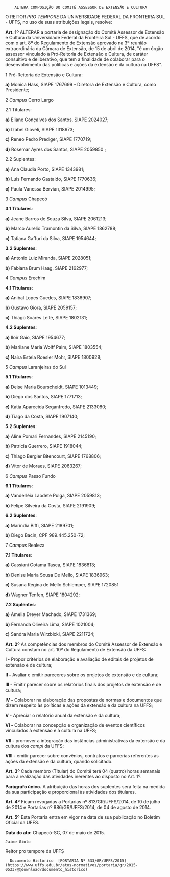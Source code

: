         ALTERA COMPOSIÇÃO DO COMITÊ ASSESSOR DE EXTENSÃO E CULTURA  

O REITOR *PRO TEMPORE* DA UNIVERSIDADE FEDERAL DA FRONTEIRA SUL - UFFS, no uso de suas atribuições legais, resolve:

 **Art. 1º** ALTERAR a portaria de designação do Comitê Assessor de Extensão e Cultura da Universidade Federal da Fronteira Sul - UFFS, que de acordo com o art. 8º do Regulamento de Extensão aprovado na 3º reunião extraordinária da Câmara de Extensão, de 15 de abril de 2014, "é um órgão assessor vinculado à Pró-Reitoria de Extensão e Cultura, de caráter consultivo e deliberativo, que tem a finalidade de colaborar para o desenvolvimento das políticas e ações da extensão e da cultura na UFFS".

 1 Pró-Reitoria de Extensão e Cultura:

 **a)** Monica Hass, SIAPE 1767699 - Diretora de Extensão e Cultura, como Presidente;

 2 *Campus* Cerro Largo

 2.1 Titulares:

 **a)** Eliane Gonçalves dos Santos, SIAPE 2024027;

 **b)** Izabel Gioveli, SIAPE 1318973;

 **c)** Reneo Pedro Prediger, SIAPE 1770719;

 **d)** Rosemar Ayres dos Santos, SIAPE 2059850 ;

 2.2 Suplentes:

 **a)** Ana Claudia Porto, SIAPE 1343981;

 **b)** Luis Fernando Gastaldo, SIAPE 1770636;

 **c)** Paula Vanessa Bervian, SIAPE 2014995;

 3 *Campus* Chapecó

 **3.1 Titulares**:

 **a)** Jeane Barros de Souza Silva, SIAPE 2061213;

 **b)** Marco Aurelio Tramontin da Silva, SIAPE 1862788;

 **c)** Tatiana Gaffuri da Silva, SIAPE 1954644;

 **3.2 Suplentes**:

 **a)** Antonio Luiz Miranda, SIAPE 2028051;

 **b)** Fabiana Brum Haag, SIAPE 2162977;

 4 *Campus* Erechim

 **4.1 Titulares**:

 **a)** Anibal Lopes Guedes, SIAPE 1836907;

 **b)** Gustavo Giora, SIAPE 2059157;

 **c)** Thiago Soares Leite, SIAPE 1802131;

 **4.2 Suplentes**:

 **a)** Iloir Gaio, SIAPE 1954677;

 **b)** Marilane Maria Wolff Paim, SIAPE 1803554;

 **c)** Naira Estela Roesler Mohr, SIAPE 1800928;

 5 *Campus* Laranjeiras do Sul

 **5.1 Titulares**:

 **a)** Deise Maria Bourscheidt, SIAPE 1013449;

 **b)** Diego dos Santos, SIAPE 1771713;

 **c)** Katia Aparecida Seganfredo, SIAPE 2133080;

 **d)** Tiago da Costa, SIAPE 1907140;

 **5.2 Suplentes**:

 **a)** Aline Pomari Fernandes, SIAPE 2145190;

 **b)** Patricia Guerrero, SIAPE 1918044;

 **c)** Thiago Bergler Bitencourt, SIAPE 1768806;

 **d)** Vitor de Moraes, SIAPE 2063267;

 6 *Campus* Passo Fundo

 **6.1 Titulares**:

 **a)** Vanderléia Laodete Pulga, SIAPE 2059813;

 **b)** Felipe Silveira da Costa, SIAPE 2191909;

 **6.2 Suplentes**:

 **a)** Marindia Biffi, SIAPE 2189701;

 **b)** Diego Bacin, CPF 989.445.250-72;

 7 *Campus* Realeza

 **7.1 Titulares**:

 **a)** Cassiani Gotama Tasca, SIAPE 1836813;

 **b)** Denise Maria Sousa De Mello, SIAPE 1836963;

 **c)** Susana Regina de Mello Schlemper, SIAPE 1720851

 **d)** Wagner Tenfen, SIAPE 1804292;

 **7.2 Suplentes**:

 **a)** Amelia Dreyer Machado, SIAPE 1731369;

 **b)** Fernanda Oliveira Lima, SIAPE 1021004;

 **c)** Sandra Maria Wirzbicki, SIAPE 2211724;

 **Art. 2º** As competências dos membros do Comitê Assessor de Extensão e Cultura constam no art. 10º do Regulamento de Extensão da UFFS:

 **I -** Propor critérios de elaboração e avaliação de editais de projetos de extensão e de cultura;

 **II -** Avaliar e emitir pareceres sobre os projetos de extensão e de cultura;

 **III -** Emitir parecer sobre os relatórios finais dos projetos de extensão e de cultura;

 **IV -** Colaborar na elaboração das propostas de normas e documentos que dizem respeito às políticas e ações da extensão e da cultura na UFFS;

 **V -** Apreciar o relatório anual da extensão e da cultura;

 **VI -** Colaborar na concepção e organização de eventos científicos vinculados à extensão e à cultura na UFFS;

 **VII -** promover a integração das instâncias administrativas da extensão e da cultura dos *campi* da UFFS;

 **VIII -** emitir parecer sobre convênios, contratos e parcerias referentes às ações da extensão e da cultura, quando solicitado.

 **Art. 3º** Cada membro (Titular) do Comitê terá 04 (quatro) horas semanais para a realização das atividades inerentes ao disposto no Art. 1º.

 **Parágrafo único.** A atribuição das horas dos suplentes será feita na medida da sua participação e proporcional às atividades dos titulares.

 **Art. 4º** Ficam revogadas a Portarias nº 813/GR/UFFS/2014, de 10 de julho de 2014 e Portarias nº 886/GR/UFFS/2014, de 04 de agosto de 2014.

 **Art. 5º** Esta Portaria entra em vigor na data de sua publicação no Boletim Oficial da UFFS.

  

   **Data do ato:** Chapecó-SC, 07 de maio de 2015.   
 

    Jaime Giolo   
 Reitor pro tempore da UFFS 

      Documento Histórico  [PORTARIA Nº 533/GR/UFFS/2015](https://www.uffs.edu.br/atos-normativos/portaria/gr/2015-0533/@@download/documento_historico)     
      
